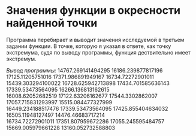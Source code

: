 # Значения функции в окресности найденной точки
Программа перебирает и выводит значения исследуемой в третьем задании функции. В точке, которую я указал в ответе, как точку экстремума, судя по выводу программы, функция дествительно имеет экстремум.

*Вывод программы:*
14767.269141494295	16186.239877817196	17125.11205751016	17371.986891949167	16734.72272901011	 
15439.303294100022	16728.625942713898	17434.701585636143	17339.53473564095	16266.136813162615	
16008.62052682519	17122.63206162677	17544.3302862007	17057.715831293997	15515.084477327999	
16449.234188517476	17339.53473564095	17425.855404634032	16505.11948127497	14476.46683717214	 
16734.72272901011	17351.807959672286	17055.245595484757	15669.005979661228	13160.052732588803	
